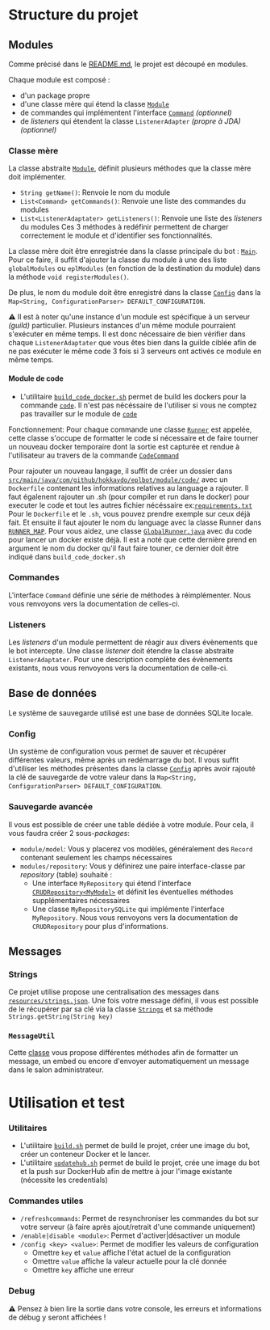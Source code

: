 # Structure du projet
## Modules
Comme précisé dans le [README.md](README.md), le projet est découpé en modules.

Chaque module est composé :
- d'un package propre
- d'une classe mère qui étend la classe [`Module`](src/main/java/com/github/hokkaydo/eplbot/module/Module.java)
- de commandes qui implémentent l'interface [`Command`](src/main/java/com/github/hokkaydo/eplbot/command/Command.java) *(optionnel)*
- de *listeners* qui étendent la classe `ListenerAdapter` *(propre à JDA)* *(optionnel)*

### Classe mère
La classe abstraite [`Module`](src/main/java/com/github/hokkaydo/eplbot/module/Module.java), définit plusieurs méthodes que la classe mère doit implémenter.
- `String getName()`: Renvoie le nom du module
- `List<Command> getCommands()`: Renvoie une liste des commandes du modules
- `List<ListenerAdaptater> getListeners()`: Renvoie une liste des *listeners* du modules
Ces 3 méthodes à redéfinir permettent de charger correctement le module et d'identifier ses fonctionnalités.

La classe mère doit être enregistrée dans la classe principale du bot : [`Main`](src/main/java/com/github/hokkaydo/eplbot/Main.java). Pour ce faire, il suffit d'ajouter la 
classe du module à une des liste `globalModules` ou `eplModules` (en fonction de la destination du module) dans la méthode 
`void registerModules()`.

De plus, le nom du module doit être enregistré dans la classe [`Config`](src/main/java/com/github/hokkaydo/eplbot/configuration/Config.java) dans la `Map<String, ConfigurationParser> DEFAULT_CONFIGURATION`.

:warning: Il est à noter qu'une instance d'un module est spécifique à un serveur *(guild)* particulier. Plusieurs instances 
d'un même module pourraient s'exécuter en même temps. Il est donc nécessaire de bien vérifier dans chaque `ListenerAdaptater`
que vous êtes bien dans la guilde ciblée afin de ne pas exécuter le même code 3 fois si 3 serveurs ont activés ce module en même temps.

#### Module de code

- L'utilitaire [`build_code_docker.sh`](build_code_docker.sh) permet de build les dockers pour la commande [`code`](src/main/java/com/github/hokkaydo/eplbot/module/code/command/CodeCommand.java). Il n'est pas nécéssaire de l'utiliser si vous ne comptez pas travailler sur le module de [`code`](src/main/java/com/github/hokkaydo/eplbot/module/code/CodeModule.java)

Fonctionnement: 
Pour chaque commande une classe [`Runner`](src/main/java/com/github/hokkaydo/eplbot/module/code/Runner.java) est appelée, cette classe s'occupe de formatter le code si nécessaire
et de faire tourner un nouveau docker temporaire dont la sortie est capturée et rendue à l'utilisateur au travers de la commande [`CodeCommand`](src/main/java/com/github/hokkaydo/eplbot/module/code/command/CodeCommand.java)

Pour rajouter un nouveau langage, il suffit de créer un dossier dans [`src/main/java/com/github/hokkaydo/eplbot/module/code/`](src/main/java/com/github/hokkaydo/eplbot/module/code) avec un `Dockerfile`
contenant les informations relatives au language a rajouter. Il faut égalenent rajouter un .sh (pour compiler et run dans le docker) pour executer le code et tout les autres fichier nécéssaire ex:[`requirements.txt`](src/main/java/com/github/hokkaydo/eplbot/module/code/python/requirements.txt)
Pour le `Dockerfile` et le `.sh`, vous pouvez prendre exemple sur ceux déjà fait. Et ensuite il faut ajouter le nom du language avec la classe Runner dans [`RUNNER_MAP`](src/main/java/com/github/hokkaydo/eplbot/module/code/command/CodeCommand.java). Pour vous aidez, une classe [`GlobalRunner.java`](src/main/java/com/github/hokkaydo/eplbot/module/code/GlobalRunner.java) avec du code pour lancer un docker existe déjà.
Il est a noté que cette dernière prend en argument le nom du docker qu'il faut faire touner, ce dernier doit être indiqué dans `build_code_docker.sh`

### Commandes
L'interface `Command` définie une série de méthodes à réimplémenter. Nous vous renvoyons vers la documentation de celles-ci.

### Listeners
Les *listeners* d'un module permettent de réagir aux divers évènements que le bot intercepte. Une classe *listener* doit
étendre la classe abstraite `ListenerAdaptater`. Pour une description complète des évènements existants, nous vous renvoyons 
vers la documentation de celle-ci.

## Base de données
Le système de sauvegarde utilisé est une base de données SQLite locale.
### Config
Un système de configuration vous permet de sauver et récupérer différentes valeurs, même après un redémarrage du bot.
Il vous suffit d'utiliser les méthodes présentes dans la classe [`Config`](src/main/java/com/github/hokkaydo/eplbot/configuration/Config.java) après avoir rajouté la clé de sauvegarde de votre valeur
dans la `Map<String, ConfigurationParser> DEFAULT_CONFIGURATION`.

### Sauvegarde avancée
Il vous est possible de créer une table dédiée à votre module. Pour cela, il vous faudra créer 2 sous-*packages*:
- `module/model`: Vous y placerez vos modèles, généralement des `Record` contenant seulement les champs nécessaires
- `modules/repository`: Vous y définirez une paire interface-classe par *repository* (table) souhaité :
  - Une interface `MyRepository` qui étend l'interface [`CRUDRepository<MyModel>`](src/main/java/com/github/hokkaydo/eplbot/database/CRUDRepository.java) et définit les éventuelles méthodes supplémentaires nécessaires
  - Une classe `MyRepositorySQLite` qui implémente l'interface `MyRepository`. Nous vous renvoyons vers la documentation de `CRUDRepository` pour plus d'informations.

## Messages
### Strings
Ce projet utilise propose une centralisation des messages dans [`resources/strings.json`](src/main/resources/strings.json). 
Une fois votre message défini, il vous est possible de le récupérer par sa clé via la classe [`Strings`](src/main/java/com/github/hokkaydo/eplbot/Strings.java) et sa méthode `Strings.getString(String key)`

### `MessageUtil`
Cette [classe](src/main/java/com/github/hokkaydo/eplbot/MessageUtil.java) vous propose différentes méthodes afin de formatter un message, un embed ou encore 
d'envoyer automatiquement un message dans le salon administrateur.

# Utilisation et test

### Utilitaires
- L'utilitaire [`build.sh`](build.sh) permet de build le projet, créer une image du bot, créer un conteneur Docker et le lancer.
- L'utilitaire [`updatehub.sh`](updatehub.sh) permet de build le projet, crée une image du bot et la push sur DockerHub afin de mettre à jour l'image existante (nécessite les credentials)

### Commandes utiles
- `/refreshcommands`: Permet de resynchroniser les commandes du bot sur votre serveur (à faire après ajout/retrait d'une commande uniquement)
- `/enable|disable <module>`: Permet d'activer|désactiver un module
- `/config <key> <value>`: Permet de modifier les valeurs de configuration
  - Omettre `key` et `value` affiche l'état actuel de la configuration
  - Omettre `value` affiche la valeur actuelle pour la clé donnée
  - Omettre `key` affiche une erreur

### Debug
:warning: Pensez à bien lire la sortie dans votre console, les erreurs et informations de débug y seront affichées !